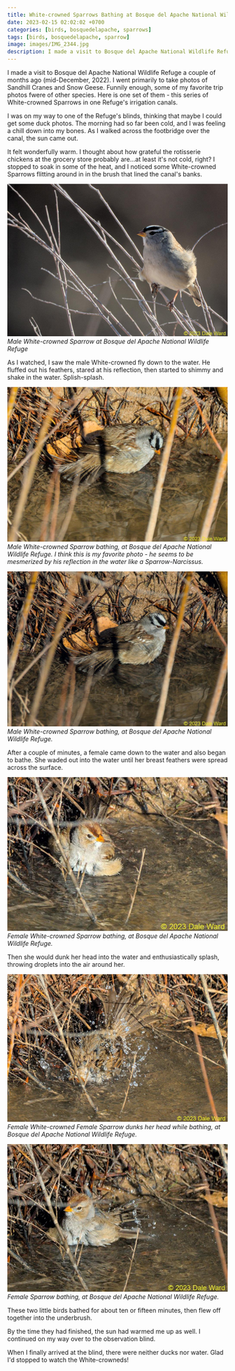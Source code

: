 ```yaml
---
title: White-crowned Sparrows Bathing at Bosque del Apache National Wildlife Refuge
date: 2023-02-15 02:02:02 +0700
categories: [birds, bosquedelapache, sparrows]
tags: [birds, bosquedelapache, sparrow]
image: images/IMG_2344.jpg
description: I made a visit to Bosque del Apache National Wildlife Refuge a couple of months ago (mid-December, 2022). I went primarily to take photos of Sandhill Cranes and Snow Geese. Funnily enough, some of my favorite trip photos fwere of other species. Here is one set of them - this series of White-crowned Sparrows in one Refuge's irrigation canals.
---
```


I made a visit to Bosque del Apache National Wildlife Refuge a couple of months ago (mid-December, 2022). I went primarily to take photos of Sandhill Cranes and Snow Geese. Funnily enough, some of my favorite trip photos fwere of other species. Here is one set of them - this series of White-crowned Sparrows in one Refuge's irrigation canals.

I was on my way to one of the Refuge's blinds, thinking that maybe I could get some duck photos. The morning had so far been cold, and I was feeling a chill down into my bones. As I walked across the footbridge over the canal, the sun came out.

It felt wonderfully warm. I thought about how grateful the rotisserie chickens at the grocery store probably are...at least it's not cold, right? I stopped to soak in some of the heat, and I noticed some White-crowned Sparrows flitting around in in the brush that lined the canal's banks.

![picture](images/IMG_2359.jpg)
*Male White-crowned Sparrow at Bosque del Apache National Wildlife Refuge*

As I watched, I saw the male White-crowned fly down to the water. He fluffed out his feathers, stared at his reflection, then started to shimmy and shake in the water. Splish-splash.

![picture](images/IMG_2344.jpg)
*Male White-crowned Sparrow bathing, at Bosque del Apache National Wildlife Refuge. I think this is my favorite photo - he seems to be mesmerized by his reflection in the water like a Sparrow-Narcissus.*

![picture](images/IMG_2342.jpg)
*Male White-crowned Sparrow bathing, at Bosque del Apache National Wildlife Refuge.*

After a couple of minutes, a female came down to the water and also began to bathe. She waded out into the water until her breast feathers were spread across the surface.

![picture](images/IMG_2333.jpg)
*Female White-crowned Sparrow bathing, at Bosque del Apache National Wildlife Refuge.*

Then she would dunk her head into the water and enthusiastically splash, throwing droplets into the air around her.

![picture](images/IMG_2331.jpg)
*Female White-crowned Female Sparrow dunks her head while bathing, at Bosque del Apache National Wildlife Refuge.*

![picture](images/IMG_2326.jpg)
*Female Sparrow bathing, at Bosque del Apache National Wildlife Refuge.*

These two little birds bathed for about ten or fifteen minutes, then flew off together into the underbrush.

By the time they had finished, the sun had warmed me up as well. I continued on my way over to the observation blind.

When I finally arrived at the blind, there were neither ducks nor water. Glad I'd stopped to watch the White-crowneds!
